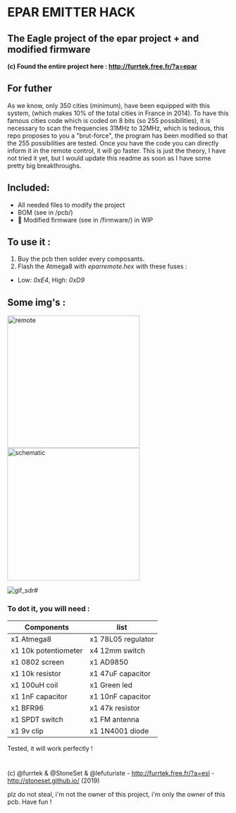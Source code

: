 # EPAR EMITTER HACK

## The Eagle project of the epar project + and modified firmware

**(c) Found the entire project here : http://furrtek.free.fr/?a=epar**


## For futher

As we know, only 350 cities (minimum), have been equipped with this system, (which makes 10% of the total cities in France in 2014). To have this famous cities code which is coded on 8 bits (so 255 possibilities), it is necessary to scan the frequencies 31MHz to 32MHz, which is tedious, this repo proposes to you a "brut-force", the program has been modified so that the 255 possibilities are tested. Once you have the code you can directly inform it in the remote control, it will go faster. This is just the theory, I have not tried it yet, but I would update this readme as soon as I have some pretty big breakthroughs.


## Included:

- All needed files to modify the project
- BOM (see in /pcb/)
- 🚧 Modified firmware (see in /firmware/) in WIP

## To use it :

1. Buy the pcb then solder every composants.
2. Flash the Atmega8 with *eparremote.hex* with these fuses :

- Low: *0xE4*, High: *0xD9*
## Some img's :

<img src="http://files.stoneset.fr/others/ecpr_furrtek/img/transmit.JPG" alt="remote" height="300"> <img src="https://raw.githubusercontent.com/StoneSet/furrtek_ecpr/master/img/schematics.png" alt="schematic" height="300">

<img src="/img/animate.gif" alt="gif_sdr#">

### To dot it, you will need :

| Components | list |
|--|--|
| x1 Atmega8 | x1 78L05 regulator |
| x1 10k potentiometer | x4 12mm switch |
| x1 0802 screen | x1 AD9850 |
| x1 10k resistor | x1 47uF capacitor |
| x1 100uH coil | x1 Green led |
| x1 1nF capacitor | x1 10nF capacitor |
| x1 BFR96 | x1 47k resistor |
| x1 SPDT switch | x1 FM antenna |
| x1 9v clip | x1 1N4001 diode |


Tested, it will work perfectly !

#

(c) @furrtek & @StoneSet & @lefuturiste - http://furrtek.free.fr/?a=esl - http://stoneset.github.io/ (2019)

plz do not steal, i'm not the owner of this project, i'm only the owner of this pcb. Have fun !
